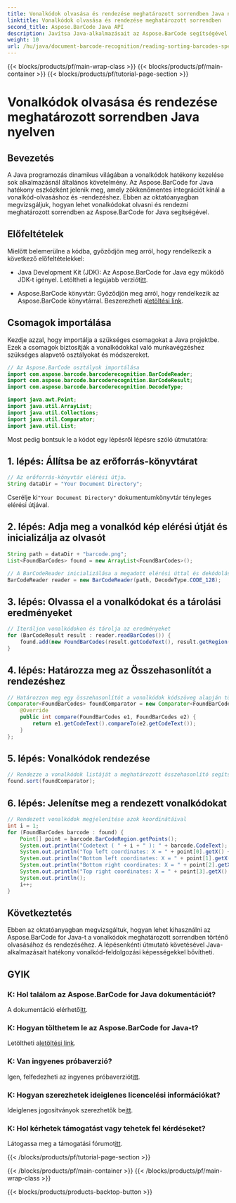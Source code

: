 ```yaml
---
title: Vonalkódok olvasása és rendezése meghatározott sorrendben Java nyelven
linktitle: Vonalkódok olvasása és rendezése meghatározott sorrendben
second_title: Aspose.BarCode Java API
description: Javítsa Java-alkalmazásait az Aspose.BarCode segítségével! Tanulja meg hatékonyan olvasni és rendezni a vonalkódokat. Kövesse lépésenkénti útmutatónkat a zökkenőmentes integráció érdekében.
weight: 10
url: /hu/java/document-barcode-recognition/reading-sorting-barcodes-specific-order/
---
```


{{< blocks/products/pf/main-wrap-class >}}
{{< blocks/products/pf/main-container >}}
{{< blocks/products/pf/tutorial-page-section >}}

# Vonalkódok olvasása és rendezése meghatározott sorrendben Java nyelven


## Bevezetés

A Java programozás dinamikus világában a vonalkódok hatékony kezelése sok alkalmazásnál általános követelmény. Az Aspose.BarCode for Java hatékony eszközként jelenik meg, amely zökkenőmentes integrációt kínál a vonalkód-olvasáshoz és -rendezéshez. Ebben az oktatóanyagban megvizsgáljuk, hogyan lehet vonalkódokat olvasni és rendezni meghatározott sorrendben az Aspose.BarCode for Java segítségével.

## Előfeltételek

Mielőtt belemerülne a kódba, győződjön meg arról, hogy rendelkezik a következő előfeltételekkel:

-  Java Development Kit (JDK): Az Aspose.BarCode for Java egy működő JDK-t igényel. Letöltheti a legújabb verziót[itt](https://www.oracle.com/java/technologies/javase-downloads.html).

-  Aspose.BarCode könyvtár: Győződjön meg arról, hogy rendelkezik az Aspose.BarCode könyvtárral. Beszerezheti a[letöltési link](https://releases.aspose.com/barcode/java/).

## Csomagok importálása

Kezdje azzal, hogy importálja a szükséges csomagokat a Java projektbe. Ezek a csomagok biztosítják a vonalkódokkal való munkavégzéshez szükséges alapvető osztályokat és módszereket.

```java
// Az Aspose.BarCode osztályok importálása
import com.aspose.barcode.barcoderecognition.BarCodeReader;
import com.aspose.barcode.barcoderecognition.BarCodeResult;
import com.aspose.barcode.barcoderecognition.DecodeType;

import java.awt.Point;
import java.util.ArrayList;
import java.util.Collections;
import java.util.Comparator;
import java.util.List;
```

Most pedig bontsuk le a kódot egy lépésről lépésre szóló útmutatóra:

## 1. lépés: Állítsa be az erőforrás-könyvtárat

```java
// Az erőforrás-könyvtár elérési útja.
String dataDir = "Your Document Directory";
```

 Cserélje ki`"Your Document Directory"` dokumentumkönyvtár tényleges elérési útjával.

## 2. lépés: Adja meg a vonalkód kép elérési útját és inicializálja az olvasót

```java
String path = dataDir + "barcode.png";
List<FoundBarCodes> found = new ArrayList<FoundBarCodes>();

// A BarCodeReader inicializálása a megadott elérési úttal és dekódolási típussal
BarCodeReader reader = new BarCodeReader(path, DecodeType.CODE_128);
```

## 3. lépés: Olvassa el a vonalkódokat és a tárolási eredményeket

```java
// Iteráljon vonalkódokon és tárolja az eredményeket
for (BarCodeResult result : reader.readBarCodes()) {
    found.add(new FoundBarCodes(result.getCodeText(), result.getRegion()));
}
```

## 4. lépés: Határozza meg az Összehasonlítót a rendezéshez

```java
// Határozzon meg egy összehasonlítót a vonalkódok kódszöveg alapján történő rendezéséhez
Comparator<FoundBarCodes> foundComparator = new Comparator<FoundBarCodes>() {
    @Override
    public int compare(FoundBarCodes e1, FoundBarCodes e2) {
        return e1.getCodeText().compareTo(e2.getCodeText());
    }
};
```

## 5. lépés: Vonalkódok rendezése

```java
// Rendezze a vonalkódok listáját a meghatározott összehasonlító segítségével
found.sort(foundComparator);
```

## 6. lépés: Jelenítse meg a rendezett vonalkódokat

```java
// Rendezett vonalkódok megjelenítése azok koordinátáival
int i = 1;
for (FoundBarCodes barcode : found) {
    Point[] point = barcode.BarCodeRegion.getPoints();
    System.out.println("Codetext ( " + i + " ): " + barcode.CodeText);
    System.out.println("Top left coordinates: X = " + point[0].getX() + ", Y = " + point[0].getY());
    System.out.println("Bottom left coordinates: X = " + point[1].getX() + ", Y = " + point[1].getY());
    System.out.println("Bottom right coordinates: X = " + point[2].getX() + ", Y = " + point[2].getY());
    System.out.println("Top right coordinates: X = " + point[3].getX() + ", Y = " + point[3].getY());
    System.out.println();
    i++;
}
```

## Következtetés

Ebben az oktatóanyagban megvizsgáltuk, hogyan lehet kihasználni az Aspose.BarCode for Java-t a vonalkódok meghatározott sorrendben történő olvasásához és rendezéséhez. A lépésenkénti útmutató követésével Java-alkalmazásait hatékony vonalkód-feldolgozási képességekkel bővítheti.

## GYIK

### K: Hol találom az Aspose.BarCode for Java dokumentációt?
 A dokumentáció elérhető[itt](https://reference.aspose.com/barcode/java/).

### K: Hogyan tölthetem le az Aspose.BarCode for Java-t?
 Letöltheti a[letöltési link](https://releases.aspose.com/barcode/java/).

### K: Van ingyenes próbaverzió?
 Igen, felfedezheti az ingyenes próbaverziót[itt](https://releases.aspose.com/).

### K: Hogyan szerezhetek ideiglenes licencelési információkat?
 Ideiglenes jogosítványok szerezhetők be[itt](https://purchase.aspose.com/temporary-license/).

### K: Hol kérhetek támogatást vagy tehetek fel kérdéseket?
 Látogassa meg a támogatási fórumot[itt](https://forum.aspose.com/c/barcode/13).

{{< /blocks/products/pf/tutorial-page-section >}}

{{< /blocks/products/pf/main-container >}}
{{< /blocks/products/pf/main-wrap-class >}}

{{< blocks/products/products-backtop-button >}}
